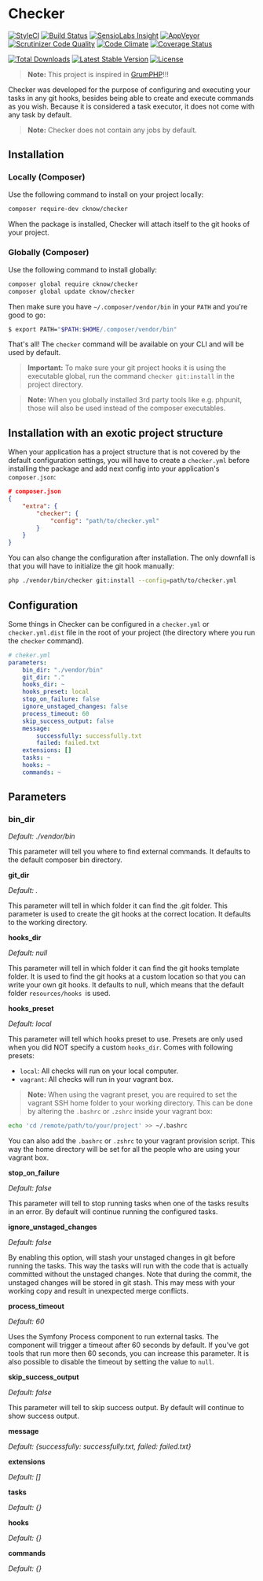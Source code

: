# Checker

[![StyleCI](https://styleci.io/repos/71817499/shield?style=flat)](https://styleci.io/repos/71817499)
[![Build Status](https://img.shields.io/travis/cknow/checker.svg?style=flat)](https://travis-ci.org/cknow/checker)
[![SensioLabs Insight](https://img.shields.io/sensiolabs/i/638e3fd2-c8bd-4e58-aeb1-76b999abea07.svg?style=flat)](https://insight.sensiolabs.com/projects/638e3fd2-c8bd-4e58-aeb1-76b999abea07)
[![AppVeyor](https://img.shields.io/appveyor/ci/clicknow/checker.svg?style=flat)](https://ci.appveyor.com/project/clicknow/checker)
[![Scrutinizer Code Quality](https://img.shields.io/scrutinizer/g/cknow/checker.png?style=flat)](https://scrutinizer-ci.com/g/cknow/checker)
[![Code Climate](https://img.shields.io/codeclimate/github/cknow/checker.png?style=flat)](https://codeclimate.com/github/cknow/checker)
[![Coverage Status](https://img.shields.io/coveralls/cknow/checker.png?style=flat)](https://coveralls.io/github/cknow/checker)

[![Total Downloads](https://img.shields.io/packagist/dt/cknow/checker.svg?style=flat)](https://packagist.org/packages/cknow/checker)
[![Latest Stable Version](https://img.shields.io/packagist/v/cknow/checker.svg?style=flat)](https://packagist.org/packages/cknow/checker)
[![License](https://img.shields.io/packagist/l/cknow/checker.svg?style=flat)](https://packagist.org/packages/cknow/checker)

> **Note:** This project is inspired in [GrumPHP](https://github.com./phpro/grumphp)!!!

Checker was developed for the purpose of configuring and executing your tasks in any git hooks,
besides being able to create and execute commands as you wish. 
Because it is considered a task executor, it does not come with any task by default.

> **Note:** Checker does not contain any jobs by default.

## Installation

### Locally (Composer)

Use the following command to install on your project locally:

```bash
composer require-dev cknow/checker
```

When the package is installed, Checker will attach itself to the git hooks of your project.

### Globally (Composer)

Use the following command to install globally:

```bash
composer global require cknow/checker
composer global update cknow/checker
```

Then make sure you have `~/.composer/vendor/bin` in your `PATH` and you're good to go:

```bash
$ export PATH="$PATH:$HOME/.composer/vendor/bin"
```

That's all! The `checker` command will be available on your CLI and will be used by default.

> **Important:** To make sure your git project hooks it is using the executable global,
run the command `checker git:install` in the project directory.

> **Note:** When you globally installed 3rd party tools like e.g. phpunit,
those will also be used instead of the composer executables.

## Installation with an exotic project structure

When your application has a project structure that is not covered by the default configuration settings,
you will have to create a `checker.yml` before installing the package and add next config 
into your application's `composer.json`:

```json
# composer.json
{
    "extra": {
        "checker": {
            "config": "path/to/checker.yml"
        }
    }
}
```

You can also change the configuration after installation.
The only downfall is that you will have to initialize the git hook manually:

```bash
php ./vendor/bin/checker git:install --config=path/to/checker.yml
```

## Configuration

Some things in Checker can be configured in a `checker.yml` or `checker.yml.dist`
file in the root of your project (the directory where you run the `checker` command).

```yaml
# cheker.yml
parameters:
    bin_dir: "./vendor/bin"
    git_dir: "."
    hooks_dir: ~
    hooks_preset: local
    stop_on_failure: false
    ignore_unstaged_changes: false
    process_timeout: 60
    skip_success_output: false
    message:
        successfully: successfully.txt
        failed: failed.txt
    extensions: []
    tasks: ~
    hooks: ~
    commands: ~
```

## Parameters

### **bin_dir**

*Default: ./vendor/bin*

This parameter will tell you where to find external commands.
It defaults to the default composer bin directory.

**git_dir**

*Default: .*

This parameter will tell in which folder it can find the .git folder.
This parameter is used to create the git hooks at the correct location.
It defaults to the working directory.

**hooks_dir**

*Default: null*

This parameter will tell in which folder it can find the git hooks template folder.
It is used to find the git hooks at a custom location so that you can write your own git hooks.
It defaults to null, which means that the default folder `resources/hooks `is used.

**hooks_preset**

*Default: local*

This parameter will tell which hooks preset to use.
Presets are only used when you did NOT specify a custom `hooks_dir`.
Comes with following presets:

- `local`: All checks will run on your local computer.
- `vagrant`: All checks will run in your vagrant box.

> **Note:**
When using the vagrant preset, you are required to set the vagrant SSH home folder to your working directory.
This can be done by altering the `.bashrc` or `.zshrc` inside your vagrant box:

```sh
echo 'cd /remote/path/to/your/project' >> ~/.bashrc
```

You can also add the `.bashrc` or `.zshrc` to your vagrant provision script.
This way the home directory will be set for all the people who are using your vagrant box.

**stop_on_failure**

*Default: false*

This parameter will tell to stop running tasks when one of the tasks results in an error.
By default will continue running the configured tasks.

**ignore_unstaged_changes**

*Default: false*

By enabling this option, will stash your unstaged changes in git before running the tasks.
This way the tasks will run with the code that is actually committed without the unstaged changes.
Note that during the commit, the unstaged changes will be stored in git stash.
This may mess with your working copy and result in unexpected merge conflicts.

**process_timeout**

*Default: 60*

Uses the Symfony Process component to run external tasks.
The component will trigger a timeout after 60 seconds by default.
If you've got tools that run more then 60 seconds, you can increase this parameter.
It is also possible to disable the timeout by setting the value to `null`.

**skip_success_output**

*Default: false*

This parameter will tell to skip success output.
By default will continue to show success output.

**message**

*Default: {successfully: successfully.txt, failed: failed.txt}*

**extensions**

*Default: []*

**tasks**

*Default: {}*

**hooks**

*Default: {}*

**commands**

*Default: {}*
